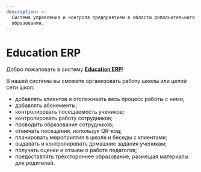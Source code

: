 ```yaml
---
description: >-
  Система управления и контроля предприятием в области дополнительного
  образования.
---
```


# Education ERP

Добро пожаловать в систему [**Education ERP**](https://education-erp.com/)!

В нашей системы вы сможете  организовать работу школы или целой сети школ:

* добавлять клиентов и отслеживать весь процесс работы с ними;
* добавлять абонементы;
* контролировать посещаемость учеников;
* контролировать работу сотрудников;
* проводить образование сотрудников;
* отмечать посещения, используя QR-код;
* планировать мероприятия в школе и беседы с клиентами;
* выдавать и контролировать домашние задания ученикам;
* получать оценки и отзывы о работе педагогов;
* предоставлять  трёхстороннее образование, размещая материалы для родителей.



&#x20;&#x20;
